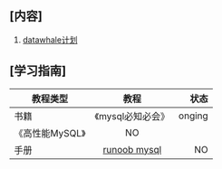 [内容]
---
   1. [datawhale计划](https://github.com/datawhalechina/MySql/blob/master/MySQL%E5%AD%A6%E4%B9%A0%E5%86%85%E5%AE%B9/MySQL%E4%BB%BB%E5%8A%A11%20-%203%E5%A4%A9.md)



[学习指南]
---

教程类型|教程|状态
--|:--:|--:
书籍|《mysql必知必会》|onging
|《高性能MySQL》|NO
手册|[runoob mysql](https://www.runoob.com/mysql/mysql-install.html)|NO



